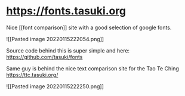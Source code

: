 # https://fonts.tasuki.org

Nice [[font comparison]] site with a good selection of google fonts.

![[Pasted image 20220115222054.png]]

Source code behind this is super simple and here: https://github.com/tasuki/fonts

Same guy is behind the nice text comparison site for the Tao Te Ching https://ttc.tasuki.org/

![[Pasted image 20220115222250.png]]